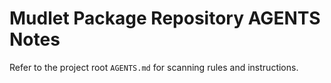 # Mudlet Package Repository AGENTS Notes

Refer to the project root `AGENTS.md` for scanning rules and instructions.
